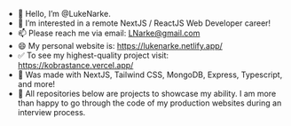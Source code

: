 - 👋 Hello, I’m @LukeNarke.
- 👀 I’m interested in a remote NextJS / ReactJS Web Developer career!
- 📫 Please reach me via email: LNarke@gmail.com 
- 😄 My personal website is: https://lukenarke.netlify.app/ 
- ✅ To see my highest-quality project visit: https://kobrastance.vercel.app/
- 🔼 Was made with NextJS, Tailwind CSS, MongoDB, Express, Typescript, and more! 
- 🔻 All repositories below are projects to showcase my ability. I am more than happy to go through the code of my production websites during an interview process. 


<!---
LukeNarke/LukeNarke is a ✨ special ✨ repository because its `README.md` (this file) appears on your GitHub profile.
You can click the Preview link to take a look at your changes.
--->
